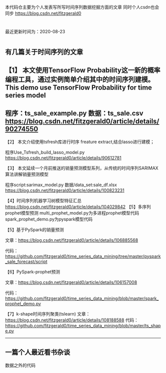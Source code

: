 #
本代码仓主要为个人发表写所写时间序列数据挖掘方面的文章
同时个人csdn也会同步
https://blog.csdn.net/fitzgerald0
#
最近更新时间为：2020-08-23

#
有几篇关于时间序列的文章
-----------------------------------------------------------------------------------
【1】
本文使用TensorFlow Probability这一新的概率编程工具，通过实例简单介绍其中的时间序列建模。
This demo use TensorFlow Probability for time series model 
-----------------------------------------------------------------------------------
程序：ts_sale_example.py
数据：ts_sale.csv
https://blog.csdn.net/fitzgerald0/article/details/90274550
-------------------------------------------------------------------------------------
【2】
本文介绍使用tsfresh库进行时序 freature extract,结合lasso进行建模；

程序Use_Tsfresh_build_lasso_model.py
https://blog.csdn.net/fitzgerald0/article/details/90612781

【3】
本文延续一个月前推送的销量预测模型系列，从传统的时间序列SARIMAX 算法讲解销量预测模型

程序script:sarimax_model.py
数据/data_set:sale_df.xlsx
https://blog.csdn.net/fitzgerald0/article/details/100823231

【4】时间序列机器学习树模型特征汇总
https://blog.csdn.net/fitzgerald0/article/details/104029842
【5】多序列prophet模型预测
multi_prophet_model.py为多进程prophet模型代码
spark_prophet_demo.py为pyspark模型代码


【5】基于PySpark的销量预测

文章：https://blog.csdn.net/fitzgerald0/article/details/106885568

代码：https://github.com/fitzgerald0/time_series_data_mining/tree/master/pyspark_sale_forecast/script


【6】PySpark-prophet预测

文章：https://blog.csdn.net/fitzgerald0/article/details/106157008

代码：https://github.com/fitzgerald0/time_series_data_mining/blob/master/spark_prophet_demo.py

【7】k-shape时间序列聚类(tslearn)
文章：https://blog.csdn.net/fitzgerald0/article/details/108188588
代码：https://github.com/fitzgerald0/time_series_data_mining/blob/master/ts_shape.py

-------------------------------------------------------------------------------------
一篇个人最近看书杂谈
-------------------------------------------------------------------------------------
数据之外的代码
